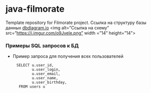 # java-filmorate
Template repository for Filmorate project.
Ссылка на структуру базы данных [dbdiagram.io](https://dbdiagram.io/d/644378a96b31947051028cb1)
<img alt=”Ссылка на схему” src=”https://i.imgur.com/o9Jvele.png” width =”14” height=”14”>
### Примеры SQL запросов к БД

- Пример запроса для получения всех пользователей
~~~ 
     SELECT u.user_id,
            u.user_login,
            u.user_email,
            u.user_name,
            u.user_birthday,
      FROM users u
~~~